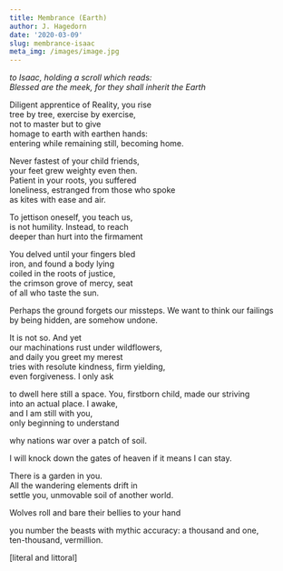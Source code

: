 ```yaml
---
title: Membrance (Earth)
author: J. Hagedorn
date: '2020-03-09'
slug: membrance-isaac
meta_img: /images/image.jpg
---
```


*to Isaac, holding a scroll which reads:*  
*Blessed are the meek, for they shall inherit the Earth*  

Diligent apprentice of Reality, you rise  
tree by tree, exercise by exercise,  
not to master but to give  
homage to earth with earthen hands:  
entering while remaining still, becoming home.  

Never fastest of your child friends,  
your feet grew weighty even then.  
Patient in your roots, you suffered  
loneliness, estranged from those who spoke  
as kites with ease and air.  

To jettison oneself, you teach us,  
is not humility.  Instead, to reach  
deeper than hurt into the firmament  

You delved until your fingers bled  
iron, and found a body lying  
coiled in the roots of justice,  
the crimson grove of mercy, seat  
of all who taste the sun.  

Perhaps the ground forgets our missteps. 
We want to think our failings  
by being hidden, are somehow undone.    

It is not so. And yet  
our machinations rust under wildflowers,  
and daily you greet my merest  
tries with resolute kindness, firm yielding,  
even forgiveness.  I only ask 

to dwell here still a space.
You, firstborn child, made our striving  
into an actual place.  I awake,  
and I am still with you,  
only beginning to understand

why nations war over a patch of soil.

I will knock down the gates of heaven if it means I can stay.


There is a garden in you.  
All the wandering elements drift in  
settle
you, unmovable soil of another world.  

Wolves roll and bare their bellies
to your hand

you number the beasts with mythic
accuracy: a thousand and one,  
ten-thousand, vermillion.

[literal and littoral] 
